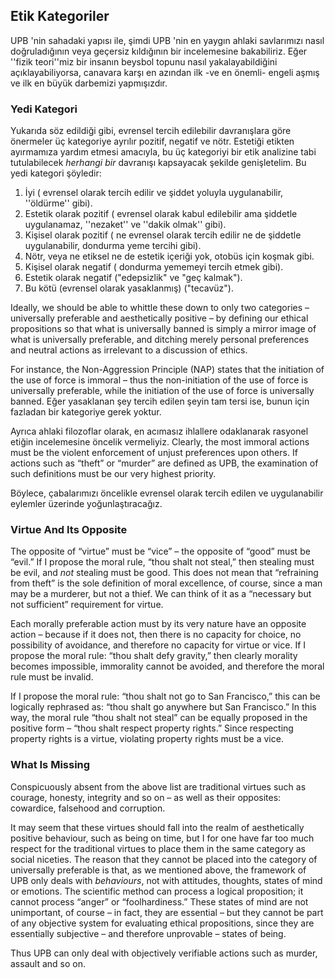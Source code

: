 ## Etik Kategoriler

UPB 'nin sahadaki yapısı ile, şimdi UPB 'nin en yaygın ahlaki savlarımızı nasıl doğruladığının veya geçersiz kıldığının bir incelemesine bakabiliriz. Eğer ''fizik teori''miz bir insanın beysbol topunu nasıl yakalayabildiğini açıklayabiliyorsa, canavara karşı en azından ilk -ve en önemli- engeli aşmış ve ilk en büyük darbemizi yapmışızdır.

### Yedi Kategori

Yukarıda söz edildiği gibi, evrensel tercih edilebilir davranışlara göre önermeler üç kategoriye ayrılır pozitif, negatif ve nötr. Estetiği etikten ayırmamıza yardım etmesi amacıyla, bu üç kategoriyi bir etik analizine tabi tutulabilecek *herhangi bir* davranışı kapsayacak şekilde genişletelim. Bu yedi kategori şöyledir:

1. İyi ( evrensel olarak tercih edilir ve şiddet yoluyla uygulanabilir, ''öldürme'' gibi).
2. Estetik olarak pozitif ( evrensel olarak kabul edilebilir ama şiddetle uygulanamaz, ''nezaket'' ve ''dakik olmak'' gibi).
3. Kişisel olarak pozitif ( ne evrensel olarak tercih edilir ne de şiddetle uygulanabilir, dondurma yeme tercihi gibi).
4. Nötr, veya ne etiksel ne de estetik içeriği yok, otobüs için koşmak gibi.
5. Kişisel olarak negatif ( dondurma yememeyi tercih etmek gibi).
6. Estetik olarak negatif ("edepsizlik" ve "geç kalmak").
7. Bu kötü (evrensel olarak yasaklanmış) ("tecavüz").

Ideally, we should be able to whittle these down to only two categories – universally preferable and aesthetically positive – by defining our ethical propositions so that what is universally banned is simply a mirror image of what is universally preferable, and ditching merely personal preferences and neutral actions as irrelevant to a discussion of ethics.

For instance, the Non-Aggression Principle (NAP) states that the initiation of the use of force is immoral – thus the non-initiation of the use of force is universally preferable, while the initiation of the use of force is universally banned. Eğer yasaklanan şey tercih edilen şeyin tam tersi ise, bunun için fazladan bir kategoriye gerek yoktur.

Ayrıca ahlaki filozoflar olarak, en acımasız ihlallere odaklanarak rasyonel etiğin incelemesine öncelik vermeliyiz. Clearly, the most immoral actions must be the violent enforcement of unjust preferences upon others. If actions such as “theft” or “murder” are defined as UPB, the examination of such definitions must be our very highest priority.

Böylece, çabalarımızı öncelikle evrensel olarak tercih edilen ve uygulanabilir eylemler üzerinde yoğunlaştıracağız.

### Virtue And Its Opposite

The opposite of “virtue” must be “vice” – the opposite of “good” must be “evil.” If I propose the moral rule, “thou shalt not steal,” then stealing must be evil, and *not* stealing must be good. This does not mean that “refraining from theft” is the sole definition of moral excellence, of course, since a man may be a murderer, but not a thief. We can think of it as a “necessary but not sufficient” requirement for virtue.

Each morally preferable action must by its very nature have an opposite action – because if it does not, then there is no capacity for choice, no possibility of avoidance, and therefore no capacity for virtue or vice. If I propose the moral rule: “thou shalt defy gravity,” then clearly morality becomes impossible, immorality cannot be avoided, and therefore the moral rule must be invalid.

If I propose the moral rule: “thou shalt not go to San Francisco,” this can be logically rephrased as: “thou shalt go anywhere but San Francisco.” In this way, the moral rule “thou shalt not steal” can be equally proposed in the positive form – “thou shalt respect property rights.” Since respecting property rights is a virtue, violating property rights must be a vice.

### What Is Missing

Conspicuously absent from the above list are traditional virtues such as courage, honesty, integrity and so on – as well as their opposites: cowardice, falsehood and corruption.

It may seem that these virtues should fall into the realm of aesthetically positive behaviour, such as being on time, but I for one have far too much respect for the traditional virtues to place them in the same category as social niceties. The reason that they cannot be placed into the category of universally preferable is that, as we mentioned above, the framework of UPB only deals with *behaviours*, not with attitudes, thoughts, states of mind or emotions. The scientific method can process a logical proposition; it cannot process “anger” or “foolhardiness.” These states of mind are not unimportant, of course – in fact, they are essential – but they cannot be part of any objective system for evaluating ethical propositions, since they are essentially subjective – and therefore unprovable – states of being.

Thus UPB can only deal with objectively verifiable actions such as murder, assault and so on.